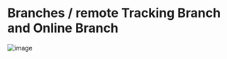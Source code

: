 # Branches / remote Tracking Branch and Online Branch 

![image](https://github.com/jmetzger/training-tortoisegit/assets/1933318/877a00f7-9501-4e52-94d0-dade943b59f9)
